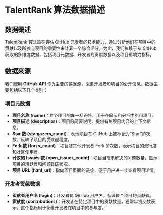 # **TalentRank 算法数据描述**



## **数据概述**

TalentRank 算法旨在评估 GitHub 开发者的技术能力，通过分析他们在项目中的贡献以及所参与项目的重要性来计算一个综合评分。为此，我们依赖于从 GitHub 获取的多维度数据，包括项目元数据、开发者的贡献数据以及项目影响力指标。



## **数据来源**

我们使用 **GitHub API** 作为主要的数据源，采集开发者和项目的公开信息。数据主要包括以下几个类别：



### **项目元数据**

- **项目名称 (name)**：每个项目的唯一标识符，用于在展示和分析中引用项目。
- **项目描述 (description)**：项目的简要说明，提供有关项目内容的上下文信息。
- **Star 数 (stargazers_count)**：表示项目在 GitHub 上被标记为“Star”的次数，反映了项目的受欢迎程度。
- **Fork 数 (forks_count)**：项目被其他开发者 Fork 的次数，表示项目的流行度和社区使用度。
- **开放的 Issues 数 (open_issues_count)**：项目当前未解决的问题数量，显示项目的活跃度和问题跟踪状况。
- **项目 URL (html_url)**：指向项目页面的链接，便于用户进一步查看项目详情。



### **开发者贡献数据**

- **贡献者用户名 (login)**：开发者的 GitHub 用户名，标识每个项目的贡献者。
- **贡献度 (contributions)**：开发者在特定项目中的贡献数量，通常以提交数表示。这个指标用于衡量开发者在项目中的参与度。